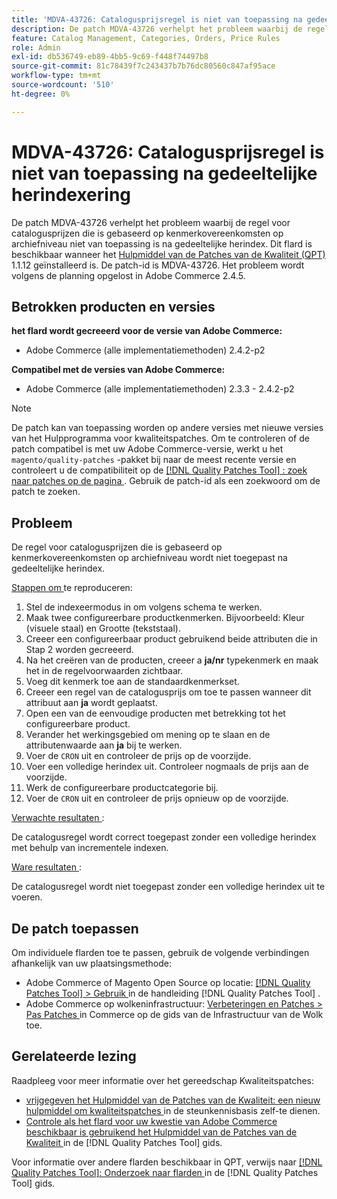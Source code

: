 ```yaml
---
title: 'MDVA-43726: Catalogusprijsregel is niet van toepassing na gedeeltelijke herindexering'
description: De patch MDVA-43726 verhelpt het probleem waarbij de regel voor catalogusprijzen die is gebaseerd op kenmerkovereenkomsten op archiefniveau niet van toepassing is na gedeeltelijke herindex. Deze patch is beschikbaar wanneer [Quality Patches Tool (QPT)] (https://experienceleague.adobe.com/en/docs/commerce-knowledge-base/kb/announcements/commerce-announcements/magento-quality-patches-released-new-tool-to-self-serve-quality-patches) 1.1.12 is geïnstalleerd. De patch-id is MDVA-43726. Het probleem wordt volgens de planning opgelost in Adobe Commerce 2.4.5.
feature: Catalog Management, Categories, Orders, Price Rules
role: Admin
exl-id: db536749-eb89-4bb5-9c69-f448f74497b8
source-git-commit: 81c78439f7c243437b7b76dc80560c847af95ace
workflow-type: tm+mt
source-wordcount: '510'
ht-degree: 0%

---
```


# MDVA-43726: Catalogusprijsregel is niet van toepassing na gedeeltelijke herindexering

De patch MDVA-43726 verhelpt het probleem waarbij de regel voor catalogusprijzen die is gebaseerd op kenmerkovereenkomsten op archiefniveau niet van toepassing is na gedeeltelijke herindex. Dit flard is beschikbaar wanneer het [ Hulpmiddel van de Patches van de Kwaliteit (QPT) ](https://experienceleague.adobe.com/en/docs/commerce-knowledge-base/kb/announcements/commerce-announcements/magento-quality-patches-released-new-tool-to-self-serve-quality-patches) 1.1.12 geïnstalleerd is. De patch-id is MDVA-43726. Het probleem wordt volgens de planning opgelost in Adobe Commerce 2.4.5.

## Betrokken producten en versies

**het flard wordt gecreeerd voor de versie van Adobe Commerce:**

* Adobe Commerce (alle implementatiemethoden) 2.4.2-p2

**Compatibel met de versies van Adobe Commerce:**

* Adobe Commerce (alle implementatiemethoden) 2.3.3 - 2.4.2-p2

>[!NOTE]
>
>De patch kan van toepassing worden op andere versies met nieuwe versies van het Hulpprogramma voor kwaliteitspatches. Om te controleren of de patch compatibel is met uw Adobe Commerce-versie, werkt u het `magento/quality-patches` -pakket bij naar de meest recente versie en controleert u de compatibiliteit op de [[!DNL Quality Patches Tool] : zoek naar patches op de pagina ](https://experienceleague.adobe.com/en/docs/commerce-knowledge-base/kb/announcements/commerce-announcements/magento-quality-patches-released-new-tool-to-self-serve-quality-patches) . Gebruik de patch-id als een zoekwoord om de patch te zoeken.

## Probleem

De regel voor catalogusprijzen die is gebaseerd op kenmerkovereenkomsten op archiefniveau wordt niet toegepast na gedeeltelijke herindex.

<u> Stappen om </u> te reproduceren:

1. Stel de indexeermodus in om volgens schema te werken.
1. Maak twee configureerbare productkenmerken. Bijvoorbeeld: Kleur (visuele staal) en Grootte (tekststaal).
1. Creeer een configureerbaar product gebruikend beide attributen die in Stap 2 worden gecreeerd.
1. Na het creëren van de producten, creeer a **ja/nr** typekenmerk en maak het in de regelvoorwaarden zichtbaar.
1. Voeg dit kenmerk toe aan de standaardkenmerkset.
1. Creeer een regel van de catalogusprijs om toe te passen wanneer dit attribuut aan **ja** wordt geplaatst.
1. Open een van de eenvoudige producten met betrekking tot het configureerbare product.
1. Verander het werkingsgebied om mening op te slaan en de attributenwaarde aan **ja** bij te werken.
1. Voer de `CRON` uit en controleer de prijs op de voorzijde.
1. Voer een volledige herindex uit. Controleer nogmaals de prijs aan de voorzijde.
1. Werk de configureerbare productcategorie bij.
1. Voer de `CRON` uit en controleer de prijs opnieuw op de voorzijde.

<u> Verwachte resultaten </u>:

De catalogusregel wordt correct toegepast zonder een volledige herindex met behulp van incrementele indexen.

<u> Ware resultaten </u>:

De catalogusregel wordt niet toegepast zonder een volledige herindex uit te voeren.

## De patch toepassen

Om individuele flarden toe te passen, gebruik de volgende verbindingen afhankelijk van uw plaatsingsmethode:

* Adobe Commerce of Magento Open Source op locatie: [[!DNL Quality Patches Tool]  > Gebruik ](/help/tools/quality-patches-tool/usage.md) in de handleiding [!DNL Quality Patches Tool] .
* Adobe Commerce op wolkeninfrastructuur: [ Verbeteringen en Patches > Pas Patches ](https://experienceleague.adobe.com/docs/commerce-cloud-service/user-guide/develop/upgrade/apply-patches.html) in Commerce op de gids van de Infrastructuur van de Wolk toe.

## Gerelateerde lezing

Raadpleeg voor meer informatie over het gereedschap Kwaliteitspatches:

* [ vrijgegeven het Hulpmiddel van de Patches van de Kwaliteit: een nieuw hulpmiddel om kwaliteitspatches ](https://experienceleague.adobe.com/en/docs/commerce-knowledge-base/kb/announcements/commerce-announcements/magento-quality-patches-released-new-tool-to-self-serve-quality-patches) in de steunkennisbasis zelf-te dienen.
* [ Controle als het flard voor uw kwestie van Adobe Commerce beschikbaar is gebruikend het Hulpmiddel van de Patches van de Kwaliteit ](/help/tools/quality-patches-tool/patches-available-in-qpt/check-patch-for-magento-issue-with-magento-quality-patches.md) in de [!DNL Quality Patches Tool] gids.

Voor informatie over andere flarden beschikbaar in QPT, verwijs naar [[!DNL Quality Patches Tool]: Onderzoek naar flarden ](https://experienceleague.adobe.com/tools/commerce-quality-patches/index.html) in de [!DNL Quality Patches Tool] gids.
